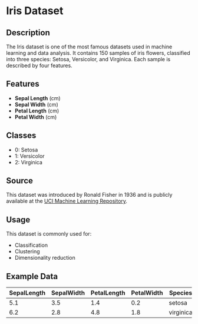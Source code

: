 # Iris Dataset

## Description
The Iris dataset is one of the most famous datasets used in machine learning and data analysis. It contains 150 samples of iris flowers, classified into three species: Setosa, Versicolor, and Virginica. Each sample is described by four features.

## Features
- **Sepal Length** (cm)
- **Sepal Width** (cm)
- **Petal Length** (cm)
- **Petal Width** (cm)

## Classes
- 0: Setosa
- 1: Versicolor
- 2: Virginica

## Source
This dataset was introduced by Ronald Fisher in 1936 and is publicly available at the [UCI Machine Learning Repository](https://archive.ics.uci.edu/ml/datasets/Iris).

## Usage
This dataset is commonly used for:
- Classification
- Clustering
- Dimensionality reduction

## Example Data
| SepalLength | SepalWidth | PetalLength | PetalWidth | Species    |
|-------------|------------|-------------|------------|------------|
| 5.1         | 3.5        | 1.4         | 0.2        | setosa     |
| 6.2         | 2.8        | 4.8         | 1.8        | virginica  |
